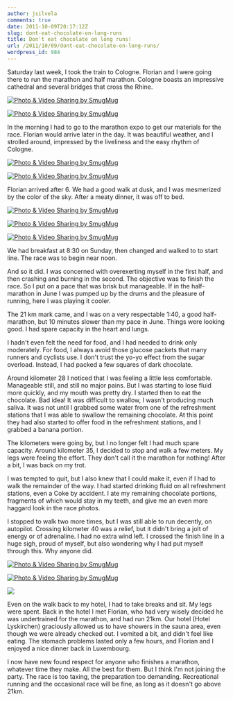 ```yaml
---
author: jsilvela
comments: true
date: 2011-10-09T20:17:12Z
slug: dont-eat-chocolate-on-long-runs
title: Don't eat chocolate on long runs!
url: /2011/10/09/dont-eat-chocolate-on-long-runs/
wordpress_id: 984
---
```


Saturday last week, I took the train to Cologne. Florian and I were going there to run the marathon and half marathon.
Cologne boasts an impressive cathedral and several bridges that cross the Rhine.

[![Photo & Video Sharing by SmugMug](http://jsilvela.smugmug.com/Other/Sueltas/i-gfVKgpV/0/S/IMG1007-S.jpg)](http://jsilvela.smugmug.com/Other/Sueltas/5019150_VjW39L#1520058959_gfVKgpV-A-LB)

[![Photo & Video Sharing by SmugMug](http://jsilvela.smugmug.com/Other/Sueltas/i-4CksxQp/0/S/IMG1008-S.jpg)](http://jsilvela.smugmug.com/Other/Sueltas/5019150_VjW39L#1520059899_4CksxQp-A-LB)

In the morning I had to go to the marathon expo to get our materials for the race. Florian would arrive later in the day. It was beautiful weather, and I strolled around, impressed by the liveliness and the easy rhythm of Cologne.

[![Photo & Video Sharing by SmugMug](http://jsilvela.smugmug.com/Other/Sueltas/i-TJdGNcB/0/S/IMG1017-S.jpg)](http://jsilvela.smugmug.com/Other/Sueltas/5019150_VjW39L#1520062492_TJdGNcB-A-LB)

[![Photo & Video Sharing by SmugMug](http://jsilvela.smugmug.com/Other/Sueltas/i-HwNV26G/0/S/IMG1021-S.jpg)](http://jsilvela.smugmug.com/Other/Sueltas/5019150_VjW39L#1520063576_HwNV26G-A-LB)

Florian arrived after 6. We had a good walk at dusk, and I was mesmerized by the color of the sky. After a meaty dinner, it was off to bed.

[![Photo & Video Sharing by SmugMug](http://jsilvela.smugmug.com/Other/Sueltas/i-GkkZk8Z/0/S/IMG1042-S.jpg)](http://jsilvela.smugmug.com/Other/Sueltas/5019150_VjW39L#1520069760_GkkZk8Z-A-LB)

[![Photo & Video Sharing by SmugMug](http://jsilvela.smugmug.com/Other/Sueltas/i-n6k2qJZ/0/S/IMG1049-2-S.jpg)](http://jsilvela.smugmug.com/Other/Sueltas/5019150_VjW39L#1520072663_n6k2qJZ-A-LB)

[![Photo & Video Sharing by SmugMug](http://jsilvela.smugmug.com/Other/Sueltas/i-PgqFBbP/0/S/IMG1055-2-S.jpg)](http://jsilvela.smugmug.com/Other/Sueltas/5019150_VjW39L#1520075071_PgqFBbP-A-LB)

We had breakfast at 8:30 on Sunday, then changed and walked to to start line. The race was to begin near noon.

And so it did. I was concerned with overexerting myself in the first half, and then crashing and burning in the second. The objective was to finish the race. So I put on a pace that was brisk but manageable. If in the half-marathon in June I was pumped up by the drums and the pleasure of running, here I was playing it cooler.

The 21 km mark came, and I was on a very respectable 1:40, a good half-marathon, but 10 minutes slower than my pace in June. Things were looking good. I had spare capacity in the heart and lungs.

I hadn't even felt the need for food, and I had needed to drink only moderately. For food, I always avoid those glucose packets that many runners and cyclists use. I don't trust the yo-yo effect from the sugar overload. Instead, I had packed a few squares of dark chocolate.

Around kilometer 28 I noticed that I was feeling a little less comfortable. Manageable still, and still no major pains. But I was starting to lose fluid more quickly, and my mouth was pretty dry. I started then to eat the chocolate. Bad idea! It was difficult to swallow, I wasn't producing much saliva. It was not until I grabbed some water from one of the refreshment stations that I was able to swallow the remaining chocolate. At this point they had also started to offer food in the refreshment stations, and I grabbed a banana portion.

The kilometers were going by, but I no longer felt I had much spare capacity. Around kilometer 35, I decided to stop and walk a few meters. My legs were feeling the effort. They don't call it the marathon for nothing! After a bit, I was back on my trot.

I was tempted to quit, but I also knew that I could make it, even if I had to walk the remainder of the way. I had started drinking fluid on all refreshment stations, even a Coke by accident. I  ate my remaining chocolate portions, fragments of which would stay in my teeth, and give me an even more haggard look in the race photos.

I stopped to walk two more times, but I was still able to run decently, on autopilot. Crossing kilometer 40 was a relief, but it didn't bring a jolt of energy or of adrenaline. I had no extra wind left.
I crossed the finish line in a huge sigh, proud of myself, but also wondering why I had put myself through this. Why anyone did.

[![Photo & Video Sharing by SmugMug](http://jsilvela.smugmug.com/Other/Sueltas/i-WtP4KB6/0/S/cp20x30-KKAK1627-S.jpg)](http://jsilvela.smugmug.com/Other/Sueltas/5019150_VjW39L#1520079615_WtP4KB6-A-LB)

[![Photo & Video Sharing by SmugMug](http://jsilvela.smugmug.com/Other/Sueltas/i-34W8RqW/0/S/rt20x30-KKAF0622-S.jpg)](http://jsilvela.smugmug.com/Other/Sueltas/5019150_VjW39L#1520080538_34W8RqW-A-LB)

[![](http://jsilvela.smugmug.com/Other/Sueltas/i-xmrh269/0/S/20x30-KKBV2133-S.jpg)](http://jsilvela.smugmug.com/Other/Sueltas/5019150_VjW39L#1520080918_xmrh269-A-LB)

Even on the walk back to my hotel, I had to take breaks and sit. My legs were spent.
Back in the hotel I met Florian, who had very wisely decided he was undertrained for the marathon, and had run 21km. Our hotel (Hotel Lyskirchen) graciously allowed us to have showers in the sauna area, even though we were already checked out. I vomited a bit, and didn't feel like eating. The stomach problems lasted only a few hours, and Florian and I enjoyed a nice dinner back in Luxembourg.

I now have new found respect for anyone who finishes a marathon, whatever time they make. All the best for them. But I think I'm not joining the party. The race is too taxing, the preparation too demanding. Recreational running and the occasional race will be fine, as long as it doesn't go above 21km.

